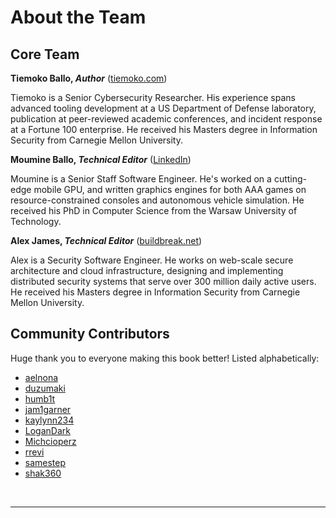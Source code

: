 # About the Team

## Core Team

**Tiemoko Ballo, *Author*** ([tiemoko.com](https://tiemoko.com))

Tiemoko is a Senior Cybersecurity Researcher.
His experience spans advanced tooling development at a US Department of Defense laboratory, publication at peer-reviewed academic conferences, and incident response at a Fortune 100 enterprise.
He received his Masters degree in Information Security from Carnegie Mellon University.

**Moumine Ballo, *Technical Editor*** ([LinkedIn](https://www.linkedin.com/in/moumine-ballo/))

Moumine is a Senior Staff Software Engineer.
He's worked on a cutting-edge mobile GPU, and written graphics engines for both AAA games on resource-constrained consoles and autonomous vehicle simulation.
He received his PhD in Computer Science from the Warsaw University of Technology.

**Alex James, *Technical Editor*** ([buildbreak.net](https://buildbreak.net/))

Alex is a Security Software Engineer.
He works on web-scale secure architecture and cloud infrastructure, designing and implementing distributed security systems that serve over 300 million daily active users.
He received his Masters degree in Information Security from Carnegie Mellon University.

## Community Contributors

Huge thank you to everyone making this book better!
Listed alphabetically:

* [aelnona](https://github.com/aelnona)
* [duzumaki](https://github.com/duzumaki)
* [humb1t](https://github.com/humb1t)
* [jam1garner](https://github.com/jam1garner)
* [kaylynn234](https://github.com/kaylynn234)
* [LoganDark](https://github.com/LoganDark)
* [Michcioperz](https://github.com/Michcioperz)
* [rrevi](https://github.com/rrevi)
* [samestep](https://github.com/samestep)
* [shak360](https://github.com/shak360)

<br>

---
